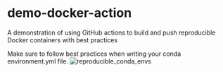 # demo-docker-action
A demonstration of using GitHub actions to build and push reproducible Docker containers with best practices

Make sure to follow best practices when writing your conda environment.yml file.
![reproducible_conda_envs](https://github.com/aryarm/demo-docker-action/assets/23412689/791efa84-53dd-4fca-8ea8-8c7029c0528b)
